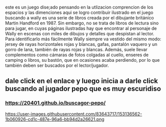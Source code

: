 este es un juego dise;ado pensando en la utlizacion 
comprencion de los espacios y las dimenciones aqui
se logro contribuir ilustrado en el juego buscando a wally
es una serie de libros creada por el 
dibujante británico Martin Handford en 1987.
Sin embargo, no se trata de libros de lectura sino para jugar,
en cuyas páginas ilustradas hay que encontrar al personaje de Wally 
en escenas con miles de dibujos y detalles que despistan al lector.
Para identificarlo más fácilmente Wally siempre va vestido del mismo modo: 
jersey de rayas horizontales rojas y blancas, gafas, pantalón vaquero y un gorro de lana,
también de rayas rojas y blancas. Además,
suele llevar complementos como cámaras de fotos colgadas al cuello, 
enseres de camping o libros, su bastón, que en ocasiones 
acaba perdiendo, por lo que también deben ser buscados por el lector/jugador.

## dale click en el enlace y luego inicia a darle click buscando al jugador pepo que es muy escuridiso 

### https://20401.github.io/buscagor-pepo/

https://user-images.githubusercontent.com/83643717/153136562-1b060926-cd1c-487e-96a6-bb94d2a26621.png
